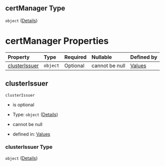 ## certManager Type

`object` ([Details](values-properties-global-properties-checks-items-properties-certmanager.md))

# certManager Properties

| Property                        | Type     | Required | Nullable       | Defined by                                                                                                                                                                                                           |
| :------------------------------ | :------- | :------- | :------------- | :------------------------------------------------------------------------------------------------------------------------------------------------------------------------------------------------------------------- |
| [clusterIssuer](#clusterissuer) | `object` | Optional | cannot be null | [Values](values-properties-global-properties-checks-items-properties-certmanager-properties-clusterissuer.md "undefined#/properties/global/properties/checks/items/properties/certManager/properties/clusterIssuer") |

## clusterIssuer



`clusterIssuer`

* is optional

* Type: `object` ([Details](values-properties-global-properties-checks-items-properties-certmanager-properties-clusterissuer.md))

* cannot be null

* defined in: [Values](values-properties-global-properties-checks-items-properties-certmanager-properties-clusterissuer.md "undefined#/properties/global/properties/checks/items/properties/certManager/properties/clusterIssuer")

### clusterIssuer Type

`object` ([Details](values-properties-global-properties-checks-items-properties-certmanager-properties-clusterissuer.md))
